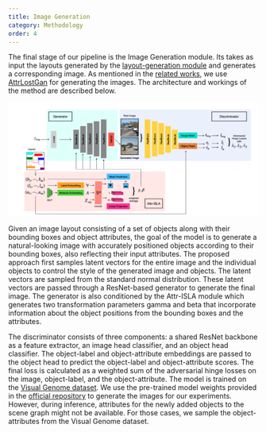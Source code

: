```yaml
---
title: Image Generation
category: Methodology
order: 4
---
```


The final stage of our pipeline is the Image Generation module. Its takes as input the layouts generated by the [layout-generation module](../Layout-Generation) and generates a corresponding image. As mentioned in the [related works](../../Related-Work), we use [AttrLostGan](https://arxiv.org/pdf/2103.13722.pdf) for generating the images. The architecture and workings of the method are described below.

<center>
<img src="../../images/attrlostgan.png" alt="example" style="width:1000px;"/>
<br>
</center>

Given an image layout consisting of a set of objects along with their bounding boxes and object attributes, the goal of the model is to generate a natural-looking image with accurately positioned objects according to their bounding boxes, also reflecting their input attributes. The proposed approach first samples latent vectors for the entire image and the individual objects to control the style of the generated image and objects. The latent vectors are sampled from the standard normal distribution. These latent vectors are passed through a ResNet-based generator to generate the final image. The generator is also conditioned by the Attr-ISLA module which generates two transformation parameters gamma and beta that incorporate information about the object positions from the bounding boxes and the attributes.

The discriminator consists of three components: a shared ResNet backbone as a feature extractor, an image head classifier, and an object head classifier. The object-label and object-attribute embeddings are passed to the object head to predict the object-label and object-attribute scores. The final loss is calculated as a weighted sum of the adversarial hinge losses on the image, object-label, and the object-attribute. The model is trained on the [Visual Genome dataset](../../Datasets). We use the pre-trained model weights provided in the [official repository](https://github.com/stanifrolov/AttrLostGAN) to generate the images for our experiments. However, during inference, attributes for the newly added objects to the scene graph might not be available. For those cases, we sample the object-attributes from the Visual Genome dataset.




